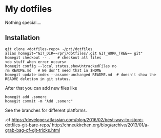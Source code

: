 # My dotfiles

Nothing special....

## Installation

    git clone <dotfiles-repo> ~/prj/dotfiles
    alias homegit="GIT_DIR=~/prj/dotfiles/.git GIT_WORK_TREE=~ git" 
    homegit checkout -- .   # checkout all files
    <do stuff when error occurs>
    homegit config --local status.showUntrackedFiles no
    rm README.md   # We don't need that in $HOME
    homegit update-index --assume-unchanged README.md  # doesn't show the README deletion in git status.
     
After that you can add new files like

    homegit add .somerc
    homegit commit -m "Add .somerc"
    
See the branches for different platforms. 

.cf
https://developer.atlassian.com/blog/2016/02/best-way-to-store-dotfiles-git-bare-repo/
http://chneukirchen.org/blog/archive/2013/01/a-grab-bag-of-git-tricks.html
